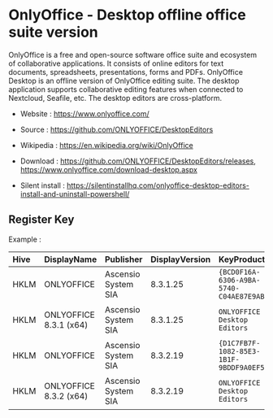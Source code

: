 # OnlyOffice - Desktop offline office suite version

OnlyOffice is a free and open-source software office suite and ecosystem of collaborative applications.
It consists of online editors for text documents, spreadsheets, presentations, forms and PDFs.
OnlyOffice Desktop is an offline version of OnlyOffice editing suite.
The desktop application supports collaborative editing features when connected to Nextcloud, Seafile, etc.
The desktop editors are cross-platform.

* Website : https://www.onlyoffice.com/
* Source : https://github.com/ONLYOFFICE/DesktopEditors
* Wikipedia : https://en.wikipedia.org/wiki/OnlyOffice

* Download : https://github.com/ONLYOFFICE/DesktopEditors/releases,
  https://www.onlyoffice.com/download-desktop.aspx
* Silent install : https://silentinstallhq.com/onlyoffice-desktop-editors-install-and-uninstall-powershell/


## Register Key

Example :

 | Hive | DisplayName | Publisher | DisplayVersion | KeyProduct | UninstallExe |
 |:---- |:----------- |:--------- |:-------------- |:---------- |:------------ |
 | HKLM | ONLYOFFICE | Ascensio System SIA | 8.3.1.25 | `{BCD0F16A-6306-A9BA-5740-C04AE87E9AB3}` | `MsiExec.exe /X{BCD0F16A-6306-A9BA-5740-C04AE87E9AB3}` |
 | HKLM | ONLYOFFICE 8.3.1 (x64) | Ascensio System SIA | 8.3.1.25 | `ONLYOFFICE Desktop Editors` | `msiexec.exe /x {BCD0F16A-6306-A9BA-5740-C04AE87E9AB3} AI_UNINSTALLER_CTP=1` |
 | HKLM | ONLYOFFICE | Ascensio System SIA | 8.3.2.19 | `{D1C7FB7F-1082-85E3-1B1F-9BDDF9A0EF57}` | `MsiExec.exe /X{D1C7FB7F-1082-85E3-1B1F-9BDDF9A0EF57}` |
 | HKLM | ONLYOFFICE 8.3.2 (x64) | Ascensio System SIA | 8.3.2.19 | `ONLYOFFICE Desktop Editors` | `msiexec.exe /x {D1C7FB7F-1082-85E3-1B1F-9BDDF9A0EF57} AI_UNINSTALLER_CTP=1` |
